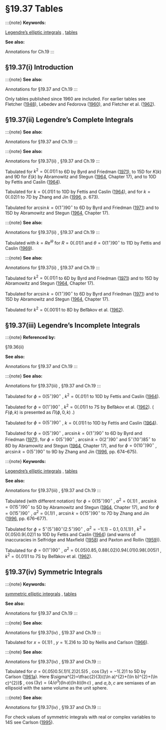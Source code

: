 # §19.37 Tables

:::{note}
**Keywords:**

[Legendre’s elliptic integrals](http://dlmf.nist.gov/search/search?q=Legendre%20elliptic%20integrals) , [tables](http://dlmf.nist.gov/search/search?q=tables)

**See also:**

Annotations for Ch.19
:::


## §19.37(i) Introduction

:::{note}
**See also:**

Annotations for §19.37 and Ch.19
:::

Only tables published since 1960 are included. For earlier tables see Fletcher ([1948](./bib/F.html#bib809 "Guide to tables of elliptic functions")), Lebedev and Fedorova ([1960](./bib/L.html#bib1392 "A Guide to Mathematical Tables")), and Fletcher et al. ([1962](./bib/F.html#bib810 "An Index of Mathematical Tables. Vols. I, II")).


## §19.37(ii) Legendre’s Complete Integrals

:::{note}
**See also:**

Annotations for §19.37 and Ch.19
:::

:::{note}
**See also:**

Annotations for §19.37(ii) , §19.37 and Ch.19
:::

Tabulated for $k^{2}=0(.01)1$ to 6D by Byrd and Friedman ([1971](./bib/B.html#bib400 "Handbook of Elliptic Integrals for Engineers and Scientists")), to 15D for $K\left(k\right)$ and 9D for $E\left(k\right)$ by Abramowitz and Stegun ([1964](./bib/index.html#bib24 "Handbook of Mathematical Functions with Formulas, Graphs, and Mathematical Tables"), Chapter 17), and to 10D by Fettis and Caslin ([1964](./bib/F.html#bib786 "Tables of Elliptic Integrals of the First, Second, and Third Kind")).

Tabulated for $k=0(.01)1$ to 10D by Fettis and Caslin ([1964](./bib/F.html#bib786 "Tables of Elliptic Integrals of the First, Second, and Third Kind")), and for $k=0(.02)1$ to 7D by Zhang and Jin ([1996](./bib/Z.html#bib2493 "Computation of Special Functions"), p. 673).

Tabulated for $\operatorname{arcsin}k=0(1^{\circ})90^{\circ}$ to 6D by Byrd and Friedman ([1971](./bib/B.html#bib400 "Handbook of Elliptic Integrals for Engineers and Scientists")) and to 15D by Abramowitz and Stegun ([1964](./bib/index.html#bib24 "Handbook of Mathematical Functions with Formulas, Graphs, and Mathematical Tables"), Chapter 17).

:::{note}
**See also:**

Annotations for §19.37(ii) , §19.37 and Ch.19
:::

Tabulated with $k=R{\mathrm{e}}^{i\theta}$ for $R=0(.01)1$ and $\theta=0(1^{\circ})90^{\circ}$ to 11D by Fettis and Caslin ([1969](./bib/F.html#bib787 "A Table of the Complete Elliptic Integral of the First Kind for Complex Values of the Modulus. Part I")).

:::{note}
**See also:**

Annotations for §19.37(ii) , §19.37 and Ch.19
:::

Tabulated for $k^{2}=0(.01)1$ to 6D by Byrd and Friedman ([1971](./bib/B.html#bib400 "Handbook of Elliptic Integrals for Engineers and Scientists")) and to 15D by Abramowitz and Stegun ([1964](./bib/index.html#bib24 "Handbook of Mathematical Functions with Formulas, Graphs, and Mathematical Tables"), Chapter 17).

Tabulated for $\operatorname{arcsin}k=0(1^{\circ})90^{\circ}$ to 6D by Byrd and Friedman ([1971](./bib/B.html#bib400 "Handbook of Elliptic Integrals for Engineers and Scientists")) and to 15D by Abramowitz and Stegun ([1964](./bib/index.html#bib24 "Handbook of Mathematical Functions with Formulas, Graphs, and Mathematical Tables"), Chapter 17).

Tabulated for $k^{2}=0(.001)1$ to 8D by Beli͡akov et al. ([1962](./bib/B.html#bib229 "Tablit͡sy Elliptic͡heskik͡h Integralov. Tom I")).


## §19.37(iii) Legendre’s Incomplete Integrals

:::{note}
**Referenced by:**

§19.36(ii)

**See also:**

Annotations for §19.37 and Ch.19
:::

:::{note}
**See also:**

Annotations for §19.37(iii) , §19.37 and Ch.19
:::

Tabulated for $\phi=0(5^{\circ})90^{\circ}$ , $k^{2}=0(.01)1$ to 10D by Fettis and Caslin ([1964](./bib/F.html#bib786 "Tables of Elliptic Integrals of the First, Second, and Third Kind")).

Tabulated for $\phi=0(1^{\circ})90^{\circ}$ , $k^{2}=0(.01)1$ to 7S by Beli͡akov et al. ([1962](./bib/B.html#bib229 "Tablit͡sy Elliptic͡heskik͡h Integralov. Tom I")). ( $F\left(\phi,k\right)$ is presented as $\Pi\left(\phi,0,k\right)$ .)

Tabulated for $\phi=0(5^{\circ})90^{\circ}$ , $k=0(.01)1$ to 10D by Fettis and Caslin ([1964](./bib/F.html#bib786 "Tables of Elliptic Integrals of the First, Second, and Third Kind")).

Tabulated for $\phi=0(5^{\circ})90^{\circ}$ , $\operatorname{arcsin}k=0(1^{\circ})90^{\circ}$ to 6D by Byrd and Friedman ([1971](./bib/B.html#bib400 "Handbook of Elliptic Integrals for Engineers and Scientists")), for $\phi=0(5^{\circ})90^{\circ}$ , $\operatorname{arcsin}k=0(2^{\circ})90^{\circ}$ and $5^{\circ}(10^{\circ})85^{\circ}$ to 8D by Abramowitz and Stegun ([1964](./bib/index.html#bib24 "Handbook of Mathematical Functions with Formulas, Graphs, and Mathematical Tables"), Chapter 17), and for $\phi=0(10^{\circ})90^{\circ}$ , $\operatorname{arcsin}k=0(5^{\circ})90^{\circ}$ to 9D by Zhang and Jin ([1996](./bib/Z.html#bib2493 "Computation of Special Functions"), pp. 674–675).

:::{note}
**Keywords:**

[Legendre’s elliptic integrals](http://dlmf.nist.gov/search/search?q=Legendre%20elliptic%20integrals) , [tables](http://dlmf.nist.gov/search/search?q=tables)

**See also:**

Annotations for §19.37(iii) , §19.37 and Ch.19
:::

Tabulated (with different notation) for $\phi=0(15^{\circ})90^{\circ}$ , $\alpha^{2}=0(.1)1$ , $\operatorname{arcsin}k=0(15^{\circ})90^{\circ}$ to 5D by Abramowitz and Stegun ([1964](./bib/index.html#bib24 "Handbook of Mathematical Functions with Formulas, Graphs, and Mathematical Tables"), Chapter 17), and for $\phi=0(15^{\circ})90^{\circ}$ , $\alpha^{2}=0(.1)1$ , $\operatorname{arcsin}k=0(15^{\circ})90^{\circ}$ to 7D by Zhang and Jin ([1996](./bib/Z.html#bib2493 "Computation of Special Functions"), pp. 676–677).

Tabulated for $\phi=5^{\circ}(5^{\circ})80^{\circ}(2.5^{\circ})90^{\circ}$ , $\alpha^{2}=-1(.1)-0.1,0.1(.1)1$ , $k^{2}=0(.05)0.9(.02)1$ to 10D by Fettis and Caslin ([1964](./bib/F.html#bib786 "Tables of Elliptic Integrals of the First, Second, and Third Kind")) (and warns of inaccuracies in Selfridge and Maxfield ([1958](./bib/S.html#bib2046 "A Table of the Incomplete Elliptic Integral of the Third Kind")) and Paxton and Rollin ([1959](./bib/P.html#bib1861 "Tables of the Incomplete Elliptic Integrals of the First and Third Kind"))).

Tabulated for $\phi=0(1^{\circ})90^{\circ}$ , $\alpha^{2}=0(.05)0.85,0.88(.02)0.94(.01)0.98(.005)1$ , $k^{2}=0(.01)1$ to 7S by Beli͡akov et al. ([1962](./bib/B.html#bib229 "Tablit͡sy Elliptic͡heskik͡h Integralov. Tom I")).


## §19.37(iv) Symmetric Integrals

:::{note}
**Keywords:**

[symmetric elliptic integrals](http://dlmf.nist.gov/search/search?q=symmetric%20elliptic%20integrals) , [tables](http://dlmf.nist.gov/search/search?q=tables)

**See also:**

Annotations for §19.37 and Ch.19
:::

:::{note}
**See also:**

Annotations for §19.37(iv) , §19.37 and Ch.19
:::

Tabulated for $x=0(.1)1$ , $y=1(.2)6$ to 3D by Nellis and Carlson ([1966](./bib/N.html#bib1703 "Reduction and evaluation of elliptic integrals")).

:::{note}
**See also:**

Annotations for §19.37(iv) , §19.37 and Ch.19
:::

Tabulated for $\sigma=0(.05)0.5(.1)1(.2)2(.5)5$ , $\cos\left(3\gamma\right)=-1(.2)1$ to 5D by Carlson ([1961a](./bib/C.html#bib424 "Ellipsoidal distributions of charge or mass")). Here $\sigma^{2}=\tfrac{2}{3}((\ln a)^{2}+(\ln b)^{2}+(\ln c)^{2})$ , $\cos\left(3\gamma\right)=(4/\sigma^{3})(\ln a)(\ln b)(\ln c)$ , and $a,b,c$ are semiaxes of an ellipsoid with the same volume as the unit sphere.

:::{note}
**See also:**

Annotations for §19.37(iv) , §19.37 and Ch.19
:::

For check values of symmetric integrals with real or complex variables to 14S see Carlson ([1995](./bib/C.html#bib441 "Numerical computation of real or complex elliptic integrals")).
